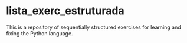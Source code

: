 # lista_exerc_estruturada
This is a repository of sequentially structured exercises for learning and fixing the Python language.
